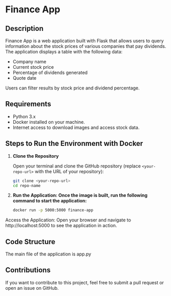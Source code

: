 # Finance App

## Description

Finance App is a web application built with Flask that allows users to query information about the stock prices of various companies that pay dividends. The application displays a table with the following data:

- Company name
- Current stock price
- Percentage of dividends generated
- Quote date

Users can filter results by stock price and dividend percentage.

## Requirements

- Python 3.x
- Docker installed on your machine.
- Internet access to download images and access stock data.

## Steps to Run the Environment with Docker

1. **Clone the Repository**

   Open your terminal and clone the GitHub repository (replace `<your-repo-url>` with the URL of your repository):

   ```bash
   git clone <your-repo-url>
   cd repo-name

2. **Run the Application: Once the image is built, run the following command to start the application:**

   ```bash
   docker run -p 5000:5000 finance-app

Access the Application: Open your browser and navigate to http://localhost:5000 to see the application in action.

## Code Structure
The main file of the application is app.py

## Contributions
If you want to contribute to this project, feel free to submit a pull request or open an issue on GitHub.
